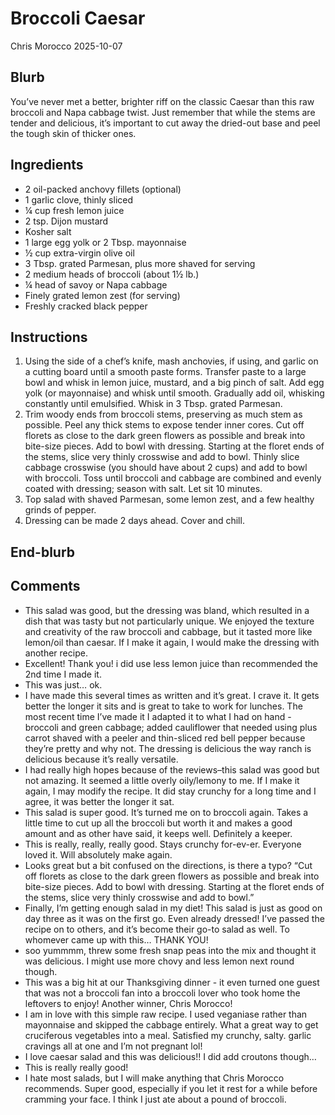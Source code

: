 # Broccoli Caesar
Chris Morocco
2025-10-07

## Blurb

You’ve never met a better, brighter riff on the classic Caesar than this
raw broccoli and Napa cabbage twist. Just remember that while the stems
are tender and delicious, it’s important to cut away the dried-out base
and peel the tough skin of thicker ones.

## Ingredients

- 2 oil-packed anchovy fillets (optional)
- 1 garlic clove, thinly sliced
- ¼ cup fresh lemon juice
- 2 tsp. Dijon mustard
- Kosher salt
- 1 large egg yolk or 2 Tbsp. mayonnaise
- ½ cup extra-virgin olive oil
- 3 Tbsp. grated Parmesan, plus more shaved for serving
- 2 medium heads of broccoli (about 1½ lb.)
- ¼ head of savoy or Napa cabbage
- Finely grated lemon zest (for serving)
- Freshly cracked black pepper

## Instructions

1.  Using the side of a chef’s knife, mash anchovies, if using, and
    garlic on a cutting board until a smooth paste forms. Transfer paste
    to a large bowl and whisk in lemon juice, mustard, and a big pinch
    of salt. Add egg yolk (or mayonnaise) and whisk until smooth.
    Gradually add oil, whisking constantly until emulsified. Whisk in 3
    Tbsp. grated Parmesan.
2.  Trim woody ends from broccoli stems, preserving as much stem as
    possible. Peel any thick stems to expose tender inner cores. Cut off
    florets as close to the dark green flowers as possible and break
    into bite-size pieces. Add to bowl with dressing. Starting at the
    floret ends of the stems, slice very thinly crosswise and add to
    bowl. Thinly slice cabbage crosswise (you should have about 2 cups)
    and add to bowl with broccoli. Toss until broccoli and cabbage are
    combined and evenly coated with dressing; season with salt. Let sit
    10 minutes.
3.  Top salad with shaved Parmesan, some lemon zest, and a few healthy
    grinds of pepper.
4.  Dressing can be made 2 days ahead. Cover and chill.

## End-blurb

## Comments

- This salad was good, but the dressing was bland, which resulted in a
  dish that was tasty but not particularly unique. We enjoyed the
  texture and creativity of the raw broccoli and cabbage, but it tasted
  more like lemon/oil than caesar. If I make it again, I would make the
  dressing with another recipe.
- Excellent! Thank you! i did use less lemon juice than recommended the
  2nd time I made it.
- This was just… ok.
- I have made this several times as written and it’s great. I crave it.
  It gets better the longer it sits and is great to take to work for
  lunches. The most recent time I’ve made it I adapted it to what I had
  on hand - broccoli and green cabbage; added cauliflower that needed
  using plus carrot shaved with a peeler and thin-sliced red bell pepper
  because they’re pretty and why not. The dressing is delicious the way
  ranch is delicious because it’s really versatile.
- I had really high hopes because of the reviews–this salad was good but
  not amazing. It seemed a little overly oily/lemony to me. If I make it
  again, I may modify the recipe. It did stay crunchy for a long time
  and I agree, it was better the longer it sat.
- This salad is super good. It’s turned me on to broccoli again. Takes a
  little time to cut up all the broccoli but worth it and makes a good
  amount and as other have said, it keeps well. Definitely a keeper.
- This is really, really, really good. Stays crunchy for-ev-er. Everyone
  loved it. Will absolutely make again.
- Looks great but a bit confused on the directions, is there a typo?
  “Cut off florets as close to the dark green flowers as possible and
  break into bite-size pieces. Add to bowl with dressing. Starting at
  the floret ends of the stems, slice very thinly crosswise and add to
  bowl.”
- Finally, I’m getting enough salad in my diet! This salad is just as
  good on day three as it was on the first go. Even already dressed!
  I’ve passed the recipe on to others, and it’s become their go-to salad
  as well. To whomever came up with this… THANK YOU!
- soo yummmm, threw some fresh snap peas into the mix and thought it was
  delicious. I might use more chovy and less lemon next round though.
- This was a big hit at our Thanksgiving dinner - it even turned one
  guest that was not a broccoli fan into a broccoli lover who took home
  the leftovers to enjoy! Another winner, Chris Morocco!
- I am in love with this simple raw recipe. I used veganiase rather than
  mayonnaise and skipped the cabbage entirely. What a great way to get
  cruciferous vegetables into a meal. Satisfied my crunchy, salty.
  garlic cravings all at one and I’m not pregnant lol!
- I love caesar salad and this was delicious!! I did add croutons
  though…
- This is really really good!
- I hate most salads, but I will make anything that Chris Morocco
  recommends. Super good, especially if you let it rest for a while
  before cramming your face. I think I just ate about a pound of
  broccoli.
